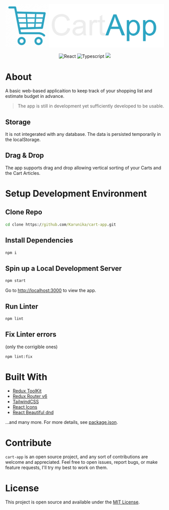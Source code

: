 <p align="center">
  <img width="560px" src="./assets/banner.png">
</p>
<p align="center">
  <img alt="React" src="https://img.shields.io/static/v1.svg?label=&message=React&style=flat-square&color=61daeb">
  <img alt="Typescript" src="https://img.shields.io/static/v1.svg?label=&message=Typescript&style=flat-square&color=007acc">
  <img src="https://img.shields.io/github/license/Karunika/cart-app?style=flat-square&logo=appveyor" />
</p>


# About
A basic web-based applicaition to keep track of your shopping list and estimate budget in advance. 

> The app is still in development yet sufficiently developed to be usable.

## Storage
It is not integerated with any database. The data is persisted temporarily in the localStorage.

## Drag & Drop
The app supports drag and drop allowing vertical sorting of your Carts and the Cart Articles.

<!-- TODO: ## Responsive -->

# Setup Development Environment
## Clone Repo
```bat
cd clone https://github.com/Karunika/cart-app.git
```
## Install Dependencies
```bat
npm i
```
## Spin up a Local Development Server
```bat
npm start
```
Go to [http://localhost:3000](http://localhost:3000) to view the app.

## Run Linter
```bat
npm lint
```
## Fix Linter errors
(only the corrigible ones)
```bat
npm lint:fix
```

# Built With
* [Redux ToolKit](https://redux-toolkit.js.org/)
* [Redux Router v6](https://reactrouter.com/)
* [TailwindCSS](https://tailwindcss.com/)
* [React Icons](https://react-icons.github.io/react-icons)
* [React Beautiful dnd](https://github.com/atlassian/react-beautiful-dnd)

...and many more.
For more details, see [package.json](package.json).

# Contribute
`cart-app` is an open source project, and any sort of contributions are welcome and appreciated. Feel free to open issues, report bugs, or make feature requests, I'll try my best to work on them.

# License
This project is open source and available under the [MIT License](LICENSE).